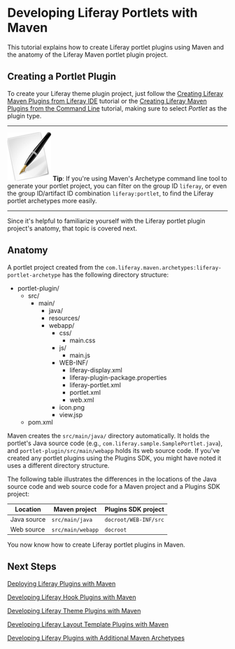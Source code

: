 # Developing Liferay Portlets with Maven [](id=creating-liferay-portlets-with-maven-lp-6-2-develop-tutorial)

This tutorial explains how to create Liferay portlet plugins using Maven and the
anatomy of the Liferay Maven portlet plugin project. 

## Creating a Portlet Plugin

To create your Liferay theme plugin project, just follow the
[Creating Liferay Maven Plugins from Liferay IDE](https://www-ldn.liferay.com/develop/tutorials/-/knowledge_base/creating-liferay-maven-plugins-from-liferay-ide-lp-6-2-develop-tutorial)
tutorial or the
[Creating Liferay Maven Plugins from the Command Line](https://www-ldn.liferay.com/develop/tutorials/-/knowledge_base/creating-liferay-maven-plugins-from-the-command-lin-lp-6-2-develop-tutorial)
tutorial, making sure to select *Portlet* as the plugin type. 

---

![tip](../../images/tip-pen-paper.png) **Tip**: If you're using Maven's
Archetype command line tool to generate your portlet project, you can filter on
the group ID `liferay`, or even the group ID/artifact ID combination
`liferay:portlet`, to find the Liferay portlet archetypes more easily. 

---

Since it's helpful to familiarize yourself with the Liferay portlet plugin
project's anatomy, that topic is covered next. 

## Anatomy

A portlet project created from the
`com.liferay.maven.archetypes:liferay-portlet-archetype` has the following
directory structure: 

- portlet-plugin/
    - src/
        - main/
            - java/
            - resources/
            - webapp/
                - css/
                    - main.css
                - js/
                    - main.js
                - WEB-INF/
                    - liferay-display.xml
                    - liferay-plugin-package.properties
                    - liferay-portlet.xml
                    - portlet.xml
                    - web.xml
                - icon.png
                - view.jsp
    - pom.xml

Maven creates the `src/main/java/` directory automatically. It holds the
portlet's Java source code (e.g., `com.liferay.sample.SamplePortlet.java`), and
`portlet-plugin/src/main/webapp` holds its web source code. If you've created
any portlet plugins using the Plugins SDK, you might have noted it uses a
different directory structure. 

The following table illustrates the differences in the locations of the Java
source code and web source code for a Maven project and a Plugins SDK project: 

Location    | Maven project     | Plugins SDK project   |
----------- | ----------------- | --------------------- |
Java source | `src/main/java`   | `docroot/WEB-INF/src` |
Web source  | `src/main/webapp` | `docroot`             |

You now know how to create Liferay portlet plugins in Maven. 

## Next Steps

<!-- Add this back when a tutorial is available that explains the anatomy. - Jim

To view the full directory structure of a portlet developed via the Liferay
Plugins SDK, visit our [Anatomy of a Portlet](www.liferay.com) tutorial.

For detailed information on creating portlet plugins, see 
[Developing Portlet Applications](http://www.liferay.com).
-->

[Deploying Liferay Plugins with Maven](https://www-ldn.liferay.com/develop/tutorials/-/knowledge_base/deploying-liferay-plugins-with-maven-lp-6-2-develop-tutorial)

[Developing Liferay Hook Plugins with Maven](https://www-ldn.liferay.com/develop/tutorials/-/knowledge_base/developing-liferay-hook-plugins-with-maven-lp-6-2-develop-tutorial)

[Developing Liferay Theme Plugins with Maven](https://www-ldn.liferay.com/develop/tutorials/-/knowledge_base/developing-liferay-theme-plugins-with-maven-lp-6-2-develop-tutorial)

[Developing Liferay Layout Template Plugins with Maven](https://www-ldn.liferay.com/develop/tutorials/-/knowledge_base/developing-liferay-layout-template-plugins-with-mav-lp-6-2-develop-tutorial)

[Developing Liferay Plugins with Additional Maven Archetypes](https://www-ldn.liferay.com/develop/tutorials/-/knowledge_base/developing-liferay-plugins-with-additional-maven-ar-lp-6-2-develop-tutorial)


